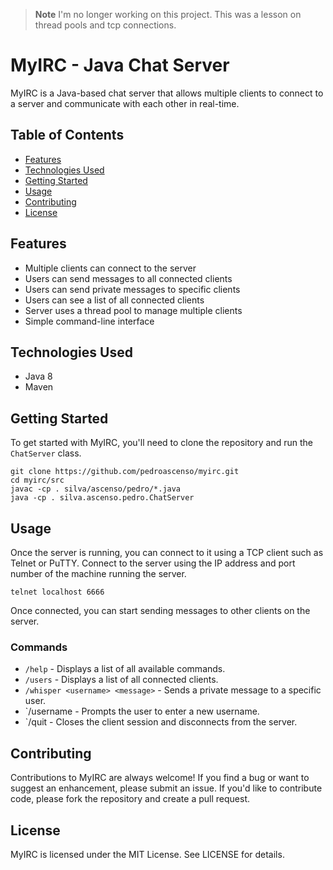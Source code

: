 > **Note**
> I'm no longer working on this project. 
> This was a lesson on thread pools and tcp connections.

# MyIRC - Java Chat Server

MyIRC is a Java-based chat server that allows multiple clients to connect to a server and communicate with each other in real-time. 

## Table of Contents

- [Features](#features)
- [Technologies Used](#technologies-used)
- [Getting Started](#getting-started)
- [Usage](#usage)
- [Contributing](#contributing)
- [License](#license)

## Features

- Multiple clients can connect to the server
- Users can send messages to all connected clients
- Users can send private messages to specific clients
- Users can see a list of all connected clients
- Server uses a thread pool to manage multiple clients
- Simple command-line interface

## Technologies Used

- Java 8
- Maven

## Getting Started

To get started with MyIRC, you'll need to clone the repository and run the `ChatServer` class. 

```
git clone https://github.com/pedroascenso/myirc.git
cd myirc/src
javac -cp . silva/ascenso/pedro/*.java
java -cp . silva.ascenso.pedro.ChatServer
```

## Usage

Once the server is running, you can connect to it using a TCP client such as Telnet or PuTTY. Connect to the server using the IP address and port number of the machine running the server.

```
telnet localhost 6666
```

Once connected, you can start sending messages to other clients on the server.

### Commands

- `/help` - Displays a list of all available commands.
- `/users` - Displays a list of all connected clients.
- `/whisper <username> <message>` - Sends a private message to a specific user.
- `/username - Prompts the user to enter a new username.
- `/quit - Closes the client session and disconnects from the server.

## Contributing

Contributions to MyIRC are always welcome! If you find a bug or want to suggest an enhancement, please submit an issue. If you'd like to contribute code, please fork the repository and create a pull request.

## License

MyIRC is licensed under the MIT License. See LICENSE for details.
